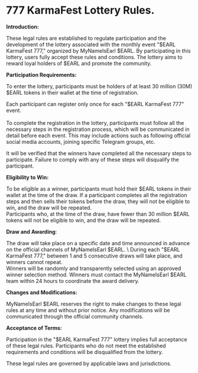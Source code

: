 # 777 KarmaFest Lottery Rules.

**Introduction:**&#x20;

These legal rules are established to regulate participation and the development of the lottery associated with the monthly event "$EARL KarmaFest 777," organized by MyNameIsEarl $EARL. By participating in this lottery, users fully accept these rules and conditions. The lottery aims to reward loyal holders of $EARL and promote the community.

**Participation Requirements:**

To enter the lottery, participants must be holders of at least 30 million (30M) $EARL tokens in their wallet at the time of registration.

Each participant can register only once for each "$EARL KarmaFest 777" event. \
\
To complete the registration in the lottery, participants must follow all the necessary steps in the registration process, which will be communicated in detail before each event. This may include actions such as following official social media accounts, joining specific Telegram groups, etc.

It will be verified that the winners have completed all the necessary steps to participate. Failure to comply with any of these steps will disqualify the participant.

**Eligibility to Win:**

To be eligible as a winner, participants must hold their $EARL tokens in their wallet at the time of the draw. If a participant completes all the registration steps and then sells their tokens before the draw, they will not be eligible to win, and the draw will be repeated. \
Participants who, at the time of the draw, have fewer than 30 million $EARL tokens will not be eligible to win, and the draw will be repeated.

**Draw and Awarding**:

The draw will take place on a specific date and time announced in advance on the official channels of MyNameIsEarl $EARL. \
During each "$EARL KarmaFest 777," between 1 and 5 consecutive draws will take place, and winners cannot repeat. \
Winners will be randomly and transparently selected using an approved winner selection method. Winners must contact the MyNameIsEarl $EARL team within 24 hours to coordinate the award delivery.

**Changes and Modifications:**

MyNameIsEarl $EARL reserves the right to make changes to these legal rules at any time and without prior notice. Any modifications will be communicated through the official community channels.

**Acceptance of Terms:**

Participation in the "$EARL KarmaFest 777" lottery implies full acceptance of these legal rules. Participants who do not meet the established requirements and conditions will be disqualified from the lottery.

These legal rules are governed by applicable laws and jurisdictions.

